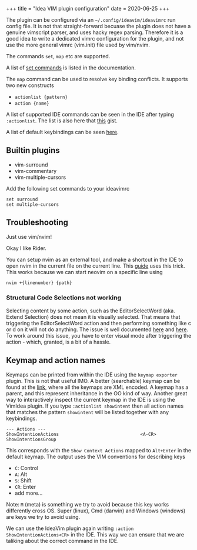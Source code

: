 +++
title = "Idea VIM plugin configuration"
date = 2020-06-25
+++

The plugin can be configured via an `~/.config/ideavim/ideavimrc` run config
file. It is not that straight-forward becuase the plugin does not have a genuine
vimscript parser, and uses hacky regex parsing. Therefore it is a good idea to
write a dedicated vimrc configuration for the plugin, and not use the more
general vimrc (vim.init) file used by vim/nvim.

The commands `set`, `map` etc are supported.

A list of [set commands](https://github.com/JetBrains/ideavim/blob/master/doc/set-commands.md)
is listed in the documentation.

The `map` command can be used to resolve key binding conflicts. It supports two
new constructs

* `actionlist {pattern}`
* `action {name}`

A list of supported IDE commands can be seen in the IDE after typing
`:actionlist`. The list is also here that [this](https://gist.github.com/zchee/9c78f91cc5ad771c1f5d)
gist.

A list of default keybindings can be seen [here](https://github.com/JetBrains/ideavim/blob/master/src/com/maddyhome/idea/vim/package-info.java).
## Builtin plugins

* vim-surround
* vim-commentary
* vim-multiple-cursors

Add the following set commands to your ideavimrc

```vim
set surround
set multiple-cursors
```

## Troubleshooting

Just use vim/nvim!

Okay I like Rider.

You can setup nvim as an external tool, and make a shortcut in the IDE to open
nvim in the current file on the current line. This [guide](https://www.jetbrains.com/help/ruby/using-emacs-as-an-external-editor.html#external-editor)
uses this trick. This works because we can start neovim on a specific line using

```bash
nvim +{linenumber} {path}
```

### Structural Code Selections not working

Selecting content by some action, such as the EditorSelectWord
(aka. Extend Selection) does not mean it is visually selected. That means
that triggering the EditorSelectWord action and then performing something
like c or d on it will not do anything. The issue is well documented [here](https://stackoverflow.com/questions/38126290/intellij-idea-selection-to-ideavim-selection)
and [here](https://youtrack.jetbrains.com/issue/VIM-510). To work around this
issue, you have to enter visual mode after triggering the action - which, granted, is a bit of a hassle.

## Keymap and action names

Keymaps can be printed from within the IDE using the `keymap exporter` plugin.
This is not that useful IMO. A better (searchable) keymap can be found at the
[link](https://github.com/JetBrains/intellij-community/tree/master/platform/platform-resources/src/keymaps),
where all the keymaps are XML encoded. A keymap has a parent, and this represent
inheritance in the OO kind of way. Another great way to interactively inspect
the current keymap in the IDE is using the VimIdea plugin. If you type
`:actionlist showintent` then all action names that matches the pattern
`showintent` will be listed together with any keybindings.

```
--- Actions ---
ShowIntentionActions                               <A-CR>
ShowIntentionsGroup
```

This corresponds with the `Show Context Actions` mapped to `Alt+Enter` in the
default keymap. The output uses the VIM conventions for describing keys

* `C`: Control
* `A`: Alt
* `S`: Shift
* `CR`: Enter
* add more...

Note: `M` (meta) is something we try to avoid because this key works differently
cross OS. Super (linux), Cmd (darwin) and Windows (windows) are keys we try to
avoid using.

We can use the IdeaVim plugin again writing `:action
ShowIntentionActions<CR>` in the IDE. This way we can ensure that we are
taliking about the correct command in the IDE.


